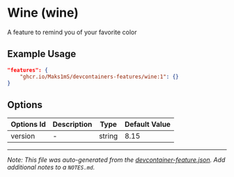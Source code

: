 
# Wine (wine)

A feature to remind you of your favorite color

## Example Usage

```json
"features": {
    "ghcr.io/Maks1mS/devcontainers-features/wine:1": {}
}
```

## Options

| Options Id | Description | Type | Default Value |
|-----|-----|-----|-----|
| version | - | string | 8.15 |



---

_Note: This file was auto-generated from the [devcontainer-feature.json](https://github.com/Maks1mS/devcontainers-features/blob/main/src/wine/devcontainer-feature.json).  Add additional notes to a `NOTES.md`._
